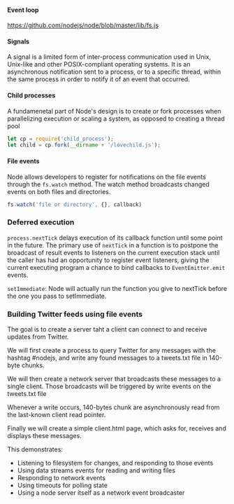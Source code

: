 #### Event loop

https://github.com/nodejs/node/blob/master/lib/fs.js


#### Signals

A signal is a limited form of inter-process communication used in Unix, Unix-like and other POSIX-compliant operating systems. It is an asynchronous notification sent to a process, or to a specific thread, within the same process in order to notify it of an event that occurred.

#### Child processes

A fundamenetal part of Node's design is to create or fork processes when parallelizing execution or scaling a system, as opposed to creating a thread pool

```javascript
let cp = require('child_process');
let child = cp.fork(__dirname + '/lovechild.js');
```

#### File events

Node allows developers to register for notifications on the file events through the `fs.watch` method. The watch method broadcasts changed events on both files and directories.

```javascript
fs.watch('file or directory', {}, callback)
```

### Deferred execution

`process.nextTick` delays execution of its callback function until some point in the future. The primary use of `nextTick` in a function is to postpone the broadcast of result events to listeners on the current execution stack until the caller has had an opportunity to register event listeners, giving the current executing program a chance to bind callbacks to `EventEmitter.emit` events.


`setImmediate`: Node will actually run the function you give to nextTick before the one you pass to setImmediate.

### Building Twitter feeds using file events

The goal is to create a server taht a client can connect to and receive updates from Twitter. 

We will first create a process to query Twitter for any messages with the hashtag #nodejs, and write any found messages to a tweets.txt file in 140-byte chunks.

We will then create a network server that broadcasts these messages to a single client. Those broadcasts will be triggered by write events on the tweets.txt file

Whenever a write occurs, 140-bytes chunk are asynchronously read from the last-known client read pointer.

Finally we will create a simple client.html page, which asks for, receives and displays these messages.

This demonstrates:

- Listening to filesystem for changes, and responding to those events
- Using data streams events for reading and writing files
- Responding to network events
- Using timeouts for polling state
- Using a node server itself as a network event broadcaster






